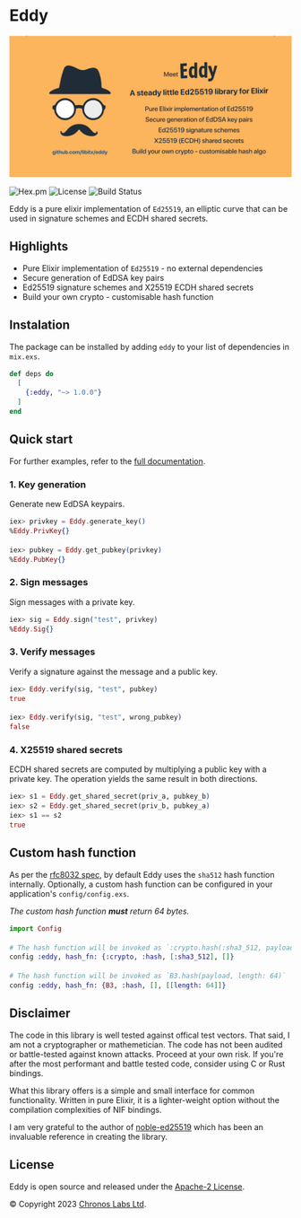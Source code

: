 # Eddy

![Curvy](https://raw.githubusercontent.com/libitx/eddy/main/media/poster.png)

![Hex.pm](https://img.shields.io/hexpm/v/eddy?color=informational)
![License](https://img.shields.io/github/license/libitx/eddy?color=informational)
![Build Status](https://img.shields.io/github/actions/workflow/status/libitx/eddy/elixir.yml?branch=main)

Eddy is a pure elixir implementation of `Ed25519`, an elliptic curve that can be
used in signature schemes and ECDH shared secrets.

## Highlights

- Pure Elixir implementation of `Ed25519` - no external dependencies
- Secure generation of EdDSA key pairs
- Ed25519 signature schemes and X25519 ECDH shared secrets
- Build your own crypto - customisable hash function

## Instalation

The package can be installed by adding `eddy` to your list of dependencies in
`mix.exs`.

```elixir
def deps do
  [
    {:eddy, "~> 1.0.0"}
  ]
end
```

## Quick start

For further examples, refer to the [full documentation](https://hexdocs.pm/eddy).

### 1. Key generation

Generate new EdDSA keypairs.

```elixir
iex> privkey = Eddy.generate_key()
%Eddy.PrivKey{}

iex> pubkey = Eddy.get_pubkey(privkey)
%Eddy.PubKey{}
```

### 2. Sign messages

Sign messages with a private key.

```elixir
iex> sig = Eddy.sign("test", privkey)
%Eddy.Sig{}
```

### 3. Verify messages

Verify a signature against the message and a public key.

```elixir
iex> Eddy.verify(sig, "test", pubkey)
true

iex> Eddy.verify(sig, "test", wrong_pubkey)
false
```

### 4. X25519 shared secrets

ECDH shared secrets are computed by multiplying a public key with a private key.
The operation yields the same result in both directions.

```elixir
iex> s1 = Eddy.get_shared_secret(priv_a, pubkey_b)
iex> s2 = Eddy.get_shared_secret(priv_b, pubkey_a)
iex> s1 == s2
true
```

## Custom hash function

As per the [rfc8032 spec](https://www.rfc-editor.org/rfc/rfc8032#section-5.1),
by default Eddy uses the `sha512` hash function internally. Optionally, a custom
hash function can be configured in your application's
`config/config.exs`.

*The custom hash function **must** return 64 bytes.*

```elixir
import Config

# The hash function will be invoked as `:crypto.hash(:sha3_512, payload)`
config :eddy, hash_fn: {:crypto, :hash, [:sha3_512], []}

# The hash function will be invoked as `B3.hash(payload, length: 64)`
config :eddy, hash_fn: {B3, :hash, [], [[length: 64]]}
```

## Disclaimer

The code in this library is well tested against offical test vectors. That said,
I am not a cryptographer or mathemetician. The code has not been audited or
battle-tested against known attacks. Proceed at your own risk. If you're after
the most performant and battle tested code, consider using C or Rust bindings.

What this library offers is a simple and small interface for common
functionality. Written in pure Elixir, it is a lighter-weight option without the
compilation complexities of NIF bindings.

I am very grateful to the author of [noble-ed25519](https://github.com/paulmillr/noble-ed25519)
which has been an invaluable reference in creating the library.

## License

Eddy is open source and released under the [Apache-2 License](https://github.com/libitx/eddy/blob/master/LICENSE).

© Copyright 2023 [Chronos Labs Ltd](https://www.chronoslabs.net/).
